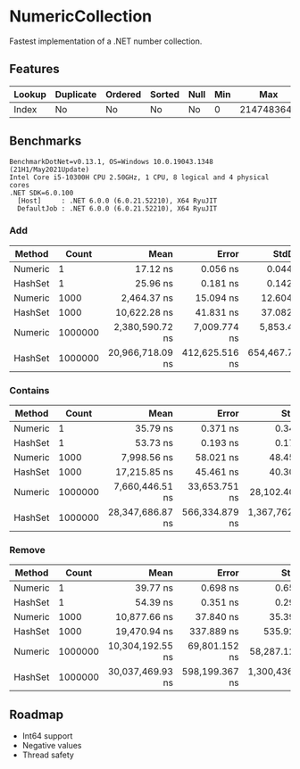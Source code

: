 # NumericCollection

Fastest implementation of a .NET number collection.

## Features

| Lookup | Duplicate | Ordered | Sorted | Null | Min |        Max |
|------- |---------- |-------- |------- |----- |---- |----------- |
|  Index |        No |      No |     No |   No |   0 | 2147483647 |

## Benchmarks

```
BenchmarkDotNet=v0.13.1, OS=Windows 10.0.19043.1348 (21H1/May2021Update)
Intel Core i5-10300H CPU 2.50GHz, 1 CPU, 8 logical and 4 physical cores
.NET SDK=6.0.100
  [Host]     : .NET 6.0.0 (6.0.21.52210), X64 RyuJIT
  DefaultJob : .NET 6.0.0 (6.0.21.52210), X64 RyuJIT
```

### Add

|  Method |   Count |             Mean |          Error |         StdDev |     Gen 0 |     Gen 1 |     Gen 2 |    Allocated |
|-------- |-------- |-----------------:|---------------:|---------------:|----------:|----------:|----------:|-------------:|
| Numeric |       1 |         17.12 ns |       0.056 ns |       0.044 ns |    0.0229 |         - |         - |         96 B |
| HashSet |       1 |         25.96 ns |       0.181 ns |       0.142 ns |    0.0401 |         - |         - |        168 B |
| Numeric |    1000 |      2,464.37 ns |      15.094 ns |      12.604 ns |    0.1678 |         - |         - |        712 B |
| HashSet |    1000 |     10,622.28 ns |      41.831 ns |      37.082 ns |   13.9771 |         - |         - |     58,664 B |
| Numeric | 1000000 |  2,380,590.72 ns |   7,009.774 ns |   5,853.479 ns |   39.0625 |   39.0625 |   39.0625 |    262,575 B |
| HashSet | 1000000 | 20,966,718.09 ns | 412,625.516 ns | 654,467.795 ns | 1093.7500 | 1062.5000 | 1062.5000 | 43,111,476 B |

### Contains

|  Method |   Count |             Mean |          Error |           StdDev |     Gen 0 |     Gen 1 |     Gen 2 |    Allocated |
|-------- |-------- |-----------------:|---------------:|-----------------:|----------:|----------:|----------:|-------------:|
| Numeric |       1 |         35.79 ns |       0.371 ns |         0.347 ns |    0.0344 |         - |         - |        144 B |
| HashSet |       1 |         53.73 ns |       0.193 ns |         0.171 ns |    0.0516 |         - |         - |        216 B |
| Numeric |    1000 |      7,998.56 ns |      58.021 ns |        48.450 ns |    0.1678 |         - |         - |        760 B |
| HashSet |    1000 |     17,215.85 ns |      45.461 ns |        40.300 ns |   14.0076 |         - |         - |     58,712 B |
| Numeric | 1000000 |  7,660,446.51 ns |  33,653.751 ns |    28,102.406 ns |   39.0625 |   39.0625 |   39.0625 |    262,625 B |
| HashSet | 1000000 | 28,347,686.87 ns | 566,334.879 ns | 1,367,762.385 ns | 1218.7500 | 1187.5000 | 1187.5000 | 43,111,563 B |

### Remove

|  Method |   Count |             Mean |          Error |           StdDev |     Gen 0 |    Gen 1 |    Gen 2 |    Allocated |
|-------- |-------- |-----------------:|---------------:|-----------------:|----------:|---------:|---------:|-------------:|
| Numeric |       1 |         39.77 ns |       0.698 ns |         0.653 ns |    0.0344 |        - |        - |        144 B |
| HashSet |       1 |         54.39 ns |       0.351 ns |         0.293 ns |    0.0516 |        - |        - |        216 B |
| Numeric |    1000 |     10,877.66 ns |      37.840 ns |        35.395 ns |    0.1678 |        - |        - |        760 B |
| HashSet |    1000 |     19,470.94 ns |     337.889 ns |       535.928 ns |   14.0076 |        - |        - |     58,712 B |
| Numeric | 1000000 | 10,304,192.55 ns |  69,801.152 ns |    58,287.124 ns |   31.2500 |  31.2500 |  31.2500 |    262,626 B |
| HashSet | 1000000 | 30,037,469.93 ns | 598,199.367 ns | 1,300,436.194 ns | 1000.0000 | 968.7500 | 968.7500 | 43,111,494 B |

## Roadmap

- Int64 support
- Negative values
- Thread safety
